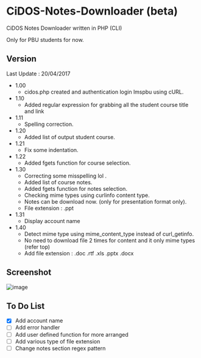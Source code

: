 # CiDOS-Notes-Downloader (beta)
CiDOS Notes Downloader written in PHP (CLI)

Only for PBU students for now.

## Version
Last Update : 20/04/2017

- 1.00 
  - cidos.php created and authentication login lmspbu using cURL. 
- 1.10 
  - Added regular expression for grabbing all the student course title and link
- 1.11 
  - Spelling correction.
- 1.20 
  - Added list of output student course.
- 1.21 
  - Fix some indentation.
- 1.22 
  - Added fgets function for course selection.
- 1.30
  - Correcting some misspelling lol .
  - Added list of course notes.
  - Added fgets function for notes selection.
  - Checking mime types using curlinfo content type.
  - Notes can be download now. (only for presentation format only).
  - File extension : .ppt
- 1.31
  - Display account name
- 1.40
  - Detect mime type using mime_content_type instead of curl_getinfo.
  - No need to download file 2 times for content and it only mime types (refer top)
  - Add file extension : .doc .rtf .xls .pptx .docx
## Screenshot
![image](http://i.imgur.com/R0NwYqa.png)

## To Do List

- [x] Add account name
- [ ] Add error handler
- [ ] Add user defined function for more arranged
- [ ] Add various type of file extension
- [ ] Change notes section regex pattern
